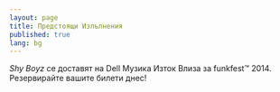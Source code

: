 ```yaml
---
layout: page
title: Предстоящи Изпълнения
published: true
lang: bg
---
```


<em>Shy Boyz</em> се доставят на Dell Музика Изток Влиза за funkfest&#8482; 2014. Резервирайте вашите билети днес!